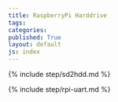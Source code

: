 ```yaml
---
title: RaspberryPi Harddrive
tags: 
categories: 
published: True
layout: default
js: index
---
```




{% include step/sd2hdd.md %}

{% include  step/rpi-uart.md %}
